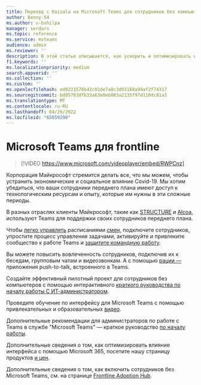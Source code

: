 ```yaml
---
title: Переход с Kaizala на Microsoft Teams для сотрудников без компьютеров
author: Benny-54
ms.author: v-bshilpa
manager: serdars
ms.topic: reference
ms.service: msteams
audience: admin
ms.reviewer: ''
description: В этой статье описывается, как ускорить и оптимизировать внедрение в Microsoft Teams для сотрудников без компьютеров.
f1.keywords: ''
ms.localizationpriority: medium
search.appverid: ''
ms.collection: ''
ms.custom: ''
ms.openlocfilehash: ed0221576b42c01de7a8c3d93188a94af2f74317
ms.sourcegitcommit: bd05783dfb33a63e0eb083a2135f97d110dc81a3
ms.translationtype: MT
ms.contentlocale: ru-RU
ms.lasthandoff: 04/26/2022
ms.locfileid: "65059290"
---
```

# <a name="microsoft-teams-for-frontline"></a>Microsoft Teams для frontline

> [!VIDEO https://www.microsoft.com/videoplayer/embed/RWPCnz]

Корпорация Майкрософт стремится делать все, что мы можем, чтобы устранить экономические и социальное влияние Covid-19. Мы хотим убедиться, что ваши сотрудники переднего плана имеют доступ к технологическим ресурсам и опыту, которые им нужны в эти сложные периоды.

В разных отраслях клиенты Майкрософт, такие как [STRUCTURE](https://customers.microsoft.com/story/799203-ikea-retailers-teams) и [Alcoa](https://customers.microsoft.com/story/837930-alcoa-manufacturing-teams), используют Teams для поддержки своих сотрудников переднего плана.

Чтобы [легко управлять](/microsoftteams/expand-teams-across-your-org/shifts-for-teams-landing-page) расписаниями [смен,](https://query.prod.cms.rt.microsoft.com/cms/api/am/binary/RE4M6Xi) подключите сотрудников[,](https://query.prod.cms.rt.microsoft.com/cms/api/am/binary/RE4M4Uq) упростите процесс управления задачами, активируйте и привлеките сообщество к работе Teams и [защитите командную работу](/microsoftteams/teams-security-guide).

Вы можете повысить вовлеченность сотрудников, подключив их к беседам, групповым чатам и видеозвонкам. А с помощью [рации —](/MicrosoftTeams/walkie-talkie) приложения push-to-talk, встроенного в Teams.

Создайте эффективный пилотный проект для сотрудников без компьютеров с помощью интерактивного [краткого руководства по началу работы С ИТ-администратором](https://config-flw-interactive-guide.immersivelearning.online/).

Проведите обучение по интерфейсу для Microsoft Teams с помощью привлекательных и образовательных [видео](https://support.microsoft.com/office/what-is-shifts-f8efe6e4-ddb3-4d23-b81b-bb812296b821).

Дополнительные рекомендации для администраторов по работе с Teams в службе "Microsoft Teams" — краткое руководство [по началу работы](/Microsoftteams/flw-quickstart).

Дополнительные сведения о том, как оптимизировать влияние интерфейса с помощью Microsoft 365, посетите нашу страницу продуктов [и цен](https://www.microsoft.com/microsoft-365/enterprise/frontline).

Дополнительные сведения о том, как включить сотрудников без Microsoft Teams, см. на странице [Frontline Adoption Hub](https://adoption.microsoft.com/microsoft-teams/frontline-workers/).
